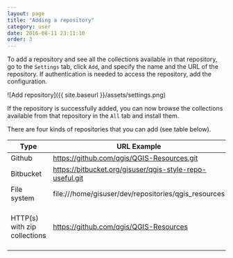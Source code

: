 ```yaml
---
layout: page
title: "Adding a repository"
category: user
date: 2016-08-11 23:11:10
order: 3
---
```


To add a repository and see all the collections available in that repository, 
go to the ```Settings``` tab, click ```Add```, and specify the name and the 
URL of the repository.
If authentication is needed to access the repository, add the
configuration.

![Add repository]({{ site.baseurl }}/assets/settings.png)

If the repository is successfully added, you can now browse the collections
available from that repository in the ```All``` tab and install them.

There are four kinds of repositories that you can add (see table below).

Type | URL Example | Description
--- | --- | ---
Github |  https://github.com/qgis/QGIS-Resources.git | Works only for Github public repositories
Bitbucket |  https://bitbucket.org/gisuser/qgis-style-repo-useful.git | Works only for Bitbucket public repositories
File system | file:///home/gisuser/dev/repositories/qgis_resources | Pointing to the repository root in your local file system 
HTTP(s) with zip collections | https://github.com/qgis/QGIS-Resources | Pointing to the base URL of the repository. The metadata should be available in this URL http(s)://[base_url]/metadata.ini. The collections should be in http(s)://[base_url]/collections/[collection_name]>.zip
